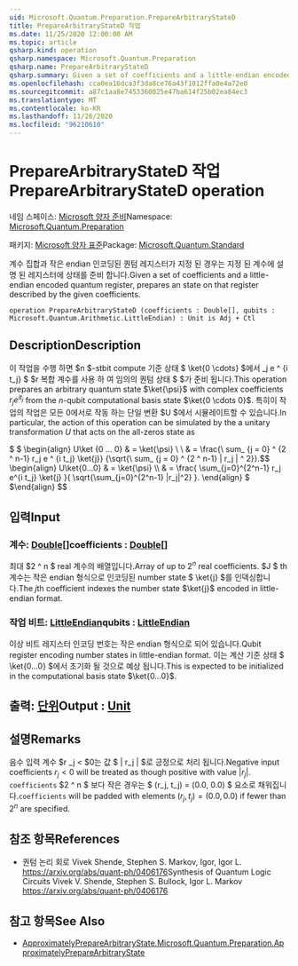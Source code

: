 ```yaml
---
uid: Microsoft.Quantum.Preparation.PrepareArbitraryStateD
title: PrepareArbitraryStateD 작업
ms.date: 11/25/2020 12:00:00 AM
ms.topic: article
qsharp.kind: operation
qsharp.namespace: Microsoft.Quantum.Preparation
qsharp.name: PrepareArbitraryStateD
qsharp.summary: Given a set of coefficients and a little-endian encoded quantum register, prepares an state on that register described by the given coefficients.
ms.openlocfilehash: cca0ea16dca3f3da8ce76a43f1012ffa0e4a72e0
ms.sourcegitcommit: a87c1aa8e7453360025e47ba614f25b02ea84ec3
ms.translationtype: MT
ms.contentlocale: ko-KR
ms.lasthandoff: 11/26/2020
ms.locfileid: "96210610"
---
```

# <a name="preparearbitrarystated-operation"></a><span data-ttu-id="b5973-102">PrepareArbitraryStateD 작업</span><span class="sxs-lookup"><span data-stu-id="b5973-102">PrepareArbitraryStateD operation</span></span>

<span data-ttu-id="b5973-103">네임 스페이스: [Microsoft 양자 준비](xref:Microsoft.Quantum.Preparation)</span><span class="sxs-lookup"><span data-stu-id="b5973-103">Namespace: [Microsoft.Quantum.Preparation](xref:Microsoft.Quantum.Preparation)</span></span>

<span data-ttu-id="b5973-104">패키지: [Microsoft 양자 표준](https://nuget.org/packages/Microsoft.Quantum.Standard)</span><span class="sxs-lookup"><span data-stu-id="b5973-104">Package: [Microsoft.Quantum.Standard](https://nuget.org/packages/Microsoft.Quantum.Standard)</span></span>


<span data-ttu-id="b5973-105">계수 집합과 작은 endian 인코딩된 퀀텀 레지스터가 지정 된 경우는 지정 된 계수에 설명 된 레지스터에 상태를 준비 합니다.</span><span class="sxs-lookup"><span data-stu-id="b5973-105">Given a set of coefficients and a little-endian encoded quantum register, prepares an state on that register described by the given coefficients.</span></span>

```qsharp
operation PrepareArbitraryStateD (coefficients : Double[], qubits : Microsoft.Quantum.Arithmetic.LittleEndian) : Unit is Adj + Ctl
```


## <a name="description"></a><span data-ttu-id="b5973-106">Description</span><span class="sxs-lookup"><span data-stu-id="b5973-106">Description</span></span>

<span data-ttu-id="b5973-107">이 작업을 수행 하면 $n $-stbit compute 기준 상태 $ \ket{0 \cdots} $에서 _j e ^ {i t_j} $ $r 복합 계수를 사용 하 여 임의의 퀀텀 상태 $ $가 준비 됩니다.</span><span class="sxs-lookup"><span data-stu-id="b5973-107">This operation prepares an arbitrary quantum state $\ket{\psi}$ with complex coefficients $r_j e^{i t_j}$ from the $n$-qubit computational basis state $\ket{0 \cdots 0}$.</span></span>
<span data-ttu-id="b5973-108">특히이 작업의 작업은 모든 0에서로 작동 하는 단일 변환 $U $에서 시뮬레이트할 수 있습니다.</span><span class="sxs-lookup"><span data-stu-id="b5973-108">In particular, the action of this operation can be simulated by the a unitary transformation $U$ that acts on the all-zeros state as</span></span>

<span data-ttu-id="b5973-109">$ $ \begin{align} U\ket {0 ... 0} & = \ket{\psi} \\ \\ & = \frac{\ sum_ {j = 0} ^ {2 ^ n-1} r_j e ^ {i t_j} \ket{j}} {\sqrt{\ sum_ {j = 0} ^ {2 ^ n-1} | r_j | ^ 2}}.</span><span class="sxs-lookup"><span data-stu-id="b5973-109">$$ \begin{align} U\ket{0...0} & = \ket{\psi} \\\\ & = \frac{ \sum_{j=0}^{2^n-1} r_j e^{i t_j} \ket{j} }{ \sqrt{\sum_{j=0}^{2^n-1} |r_j|^2} }.</span></span>
<span data-ttu-id="b5973-110">\end{align} $ $</span><span class="sxs-lookup"><span data-stu-id="b5973-110">\end{align} $$</span></span>

## <a name="input"></a><span data-ttu-id="b5973-111">입력</span><span class="sxs-lookup"><span data-stu-id="b5973-111">Input</span></span>

### <a name="coefficients--double"></a><span data-ttu-id="b5973-112">계수: [Double](xref:microsoft.quantum.lang-ref.double)[]</span><span class="sxs-lookup"><span data-stu-id="b5973-112">coefficients : [Double](xref:microsoft.quantum.lang-ref.double)[]</span></span>

<span data-ttu-id="b5973-113">최대 $2 ^ n $ real 계수의 배열입니다.</span><span class="sxs-lookup"><span data-stu-id="b5973-113">Array of up to $2^n$ real coefficients.</span></span> <span data-ttu-id="b5973-114">$J $ th 계수는 작은 endian 형식으로 인코딩된 number state $ \ket{j} $를 인덱싱합니다.</span><span class="sxs-lookup"><span data-stu-id="b5973-114">The $j$th coefficient indexes the number state $\ket{j}$ encoded in little-endian format.</span></span>


### <a name="qubits--littleendian"></a><span data-ttu-id="b5973-115">작업 비트: [LittleEndian](xref:Microsoft.Quantum.Arithmetic.LittleEndian)</span><span class="sxs-lookup"><span data-stu-id="b5973-115">qubits : [LittleEndian](xref:Microsoft.Quantum.Arithmetic.LittleEndian)</span></span>

<span data-ttu-id="b5973-116">이상 비트 레지스터 인코딩 번호는 작은 endian 형식으로 되어 있습니다.</span><span class="sxs-lookup"><span data-stu-id="b5973-116">Qubit register encoding number states in little-endian format.</span></span> <span data-ttu-id="b5973-117">이는 계산 기준 상태 $ \ket{0...0} $에서 초기화 될 것으로 예상 됩니다.</span><span class="sxs-lookup"><span data-stu-id="b5973-117">This is expected to be initialized in the computational basis state $\ket{0...0}$.</span></span>



## <a name="output--unit"></a><span data-ttu-id="b5973-118">출력: [단위](xref:microsoft.quantum.lang-ref.unit)</span><span class="sxs-lookup"><span data-stu-id="b5973-118">Output : [Unit](xref:microsoft.quantum.lang-ref.unit)</span></span>



## <a name="remarks"></a><span data-ttu-id="b5973-119">설명</span><span class="sxs-lookup"><span data-stu-id="b5973-119">Remarks</span></span>

<span data-ttu-id="b5973-120">음수 입력 계수 $r _j < $0는 값 $ | r_j | $로 긍정으로 처리 됩니다.</span><span class="sxs-lookup"><span data-stu-id="b5973-120">Negative input coefficients $r_j < 0$ will be treated as though positive with value $|r_j|$.</span></span> <span data-ttu-id="b5973-121">`coefficients` $2 ^ n $ 보다 작은 경우는 $ (r_j, t_j) = (0.0, 0.0) $ 요소로 채워집니다.</span><span class="sxs-lookup"><span data-stu-id="b5973-121">`coefficients` will be padded with elements $(r_j, t_j) = (0.0, 0.0)$ if fewer than $2^n$ are specified.</span></span>

## <a name="references"></a><span data-ttu-id="b5973-122">참조 항목</span><span class="sxs-lookup"><span data-stu-id="b5973-122">References</span></span>

- <span data-ttu-id="b5973-123">퀀텀 논리 회로 Vivek Shende, Stephen S. Markov, Igor, Igor L. https://arxiv.org/abs/quant-ph/0406176</span><span class="sxs-lookup"><span data-stu-id="b5973-123">Synthesis of Quantum Logic Circuits Vivek V. Shende, Stephen S. Bullock, Igor L. Markov https://arxiv.org/abs/quant-ph/0406176</span></span>

## <a name="see-also"></a><span data-ttu-id="b5973-124">참고 항목</span><span class="sxs-lookup"><span data-stu-id="b5973-124">See Also</span></span>

- [<span data-ttu-id="b5973-125">ApproximatelyPrepareArbitraryState.</span><span class="sxs-lookup"><span data-stu-id="b5973-125">Microsoft.Quantum.Preparation.ApproximatelyPrepareArbitraryState</span></span>](xref:Microsoft.Quantum.Preparation.ApproximatelyPrepareArbitraryState)